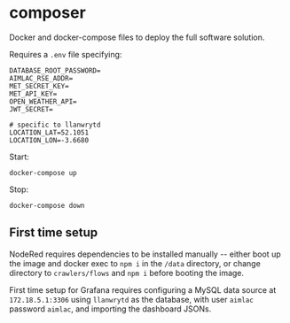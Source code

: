# composer
Docker and docker-compose files to deploy the full software solution.

Requires a `.env` file specifying:

```
DATABASE_ROOT_PASSWORD=
AIMLAC_RSE_ADDR=
MET_SECRET_KEY=
MET_API_KEY=
OPEN_WEATHER_API=
JWT_SECRET=

# specific to llanwrytd
LOCATION_LAT=52.1051
LOCATION_LON=-3.6680
```


Start:
```
docker-compose up
```

Stop:
```
docker-compose down
```

## First time setup

NodeRed requires dependencies to be installed manually -- either boot up the image and docker exec to `npm i` in the `/data` directory, or change directory to `crawlers/flows` and `npm i` before booting the image.

First time setup for Grafana requires configuring a MySQL data source at `172.18.5.1:3306` using `llanwrytd` as the database, with user `aimlac` password `aimlac`, and importing the dashboard JSONs.

